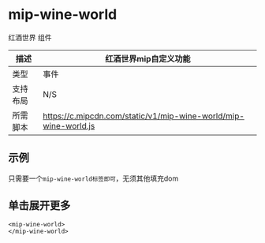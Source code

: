 ﻿# mip-wine-world

红酒世界 组件

描述|红酒世界mip自定义功能
----|----
类型|事件
支持布局| N/S
所需脚本| https://c.mipcdn.com/static/v1/mip-wine-world/mip-wine-world.js

## 示例
只需要一个`mip-wine-world标签即可`，无须其他填充dom
## 单击展开更多

```
<mip-wine-world>
</mip-wine-world>

```